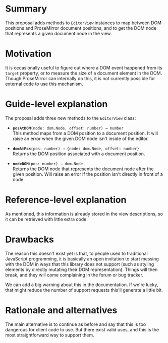 # Summary

This proposal adds methods to `EditorView` instances to map between DOM positions and ProseMirror document positions, and to get the DOM node that represents a given document node in the view.

# Motivation

It is occasionally useful to figure out where a DOM event happened from its `target` property, or to measure the size of a document element in the DOM. Though ProseMirror can internally do this, it is not currently possible for external code to use this mechanism.

# Guide-level explanation

The proposal adds three new methods to the `EditorView` class:

 - **`posAtDOM`**`(node: dom.Node, offset: number) → number`\
   This method maps from a DOM position to a document position. It will raise an error when the given DOM node isn't inside of the editor.

 - **`domAtPos`**`(pos: number) → {node: dom.Node, offset: number}`\
   Returns the DOM position associated with a document position.

 - **`nodeDOM`**`(pos: number) → dom.Node`\
   Returns the DOM node that represents the document node after the given position. Will raise an error if the position isn't directly in front of a node.

# Reference-level explanation

As mentioned, this information is already stored in the view descriptions, so it can be retrieved with little extra code.

# Drawbacks

The reason this doesn't exist yet is that, to people used to traditional JavaScript programming, it is basically an open invitation to start messing with the DOM in ways that this library does not support (such as styling elements by directly mutating their DOM representation). Things will then break, and they will come complaining in the forum or bug tracker.

We can add a big warning about this in the documentation. If we're lucky, that might reduce the number of support requests this'll generate a little bit.

# Rationale and alternatives

The main alternative is to continue as before and say that this is too dangerous for client code to use. But there exist valid uses, and this is the most straightforward way to support them.
